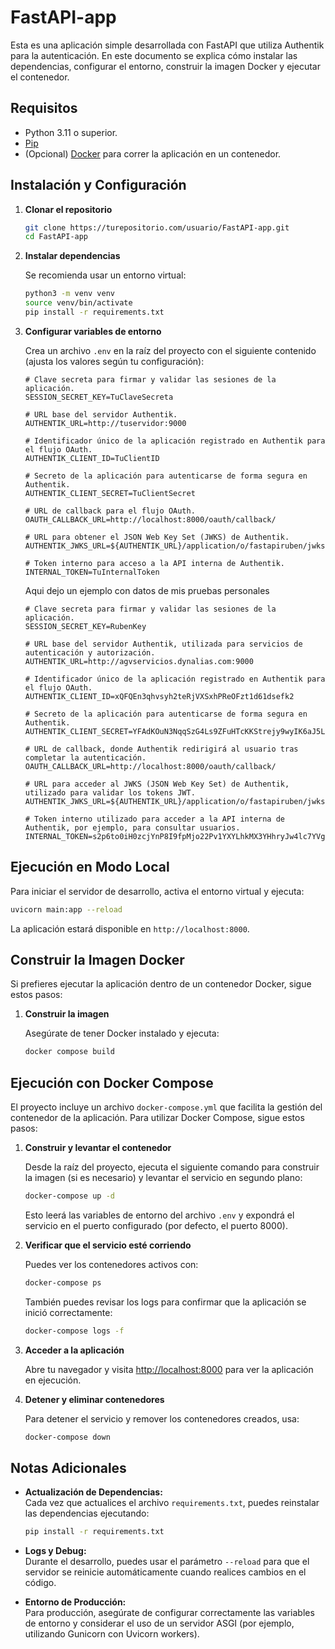 # FastAPI-app

Esta es una aplicación simple desarrollada con FastAPI que utiliza Authentik para la autenticación. En este documento se explica cómo instalar las dependencias, configurar el entorno, construir la imagen Docker y ejecutar el contenedor.

## Requisitos

- Python 3.11 o superior.
- [Pip](https://pip.pypa.io/en/stable/)
- (Opcional) [Docker](https://www.docker.com/) para correr la aplicación en un contenedor.

## Instalación y Configuración

1. **Clonar el repositorio**

   ```bash
   git clone https://turepositorio.com/usuario/FastAPI-app.git
   cd FastAPI-app
   ```

2. **Instalar dependencias**

   Se recomienda usar un entorno virtual:

   ```bash
   python3 -m venv venv
   source venv/bin/activate
   pip install -r requirements.txt
   ```

3. **Configurar variables de entorno**

   Crea un archivo `.env` en la raíz del proyecto con el siguiente contenido (ajusta los valores según tu configuración):

   ```properties
   # Clave secreta para firmar y validar las sesiones de la aplicación.
   SESSION_SECRET_KEY=TuClaveSecreta

   # URL base del servidor Authentik.
   AUTHENTIK_URL=http://tuservidor:9000

   # Identificador único de la aplicación registrado en Authentik para el flujo OAuth.
   AUTHENTIK_CLIENT_ID=TuClientID

   # Secreto de la aplicación para autenticarse de forma segura en Authentik.
   AUTHENTIK_CLIENT_SECRET=TuClientSecret

   # URL de callback para el flujo OAuth.
   OAUTH_CALLBACK_URL=http://localhost:8000/oauth/callback/

   # URL para obtener el JSON Web Key Set (JWKS) de Authentik.
   AUTHENTIK_JWKS_URL=${AUTHENTIK_URL}/application/o/fastapiruben/jwks/

   # Token interno para acceso a la API interna de Authentik.
   INTERNAL_TOKEN=TuInternalToken

   ```

   Aqui dejo un ejemplo con datos de mis pruebas personales

   ```properties
   # Clave secreta para firmar y validar las sesiones de la aplicación.
   SESSION_SECRET_KEY=RubenKey
  
   # URL base del servidor Authentik, utilizada para servicios de autenticación y autorización.
   AUTHENTIK_URL=http://agvservicios.dynalias.com:9000

   # Identificador único de la aplicación registrado en Authentik para el flujo OAuth.
   AUTHENTIK_CLIENT_ID=xQFQEn3qhvsyh2teRjVXSxhPReOFzt1d61dsefk2

   # Secreto de la aplicación para autenticarse de forma segura en Authentik.
   AUTHENTIK_CLIENT_SECRET=YFAdKOuN3NqqSzG4Ls9ZFuHTcKKStrejy9wyIK6aJ5LF8jCgMLg6ausUiBMnkJTnX64wah7wpMQiWFnk8gAXt93ia7APsR8FTnorcmL0tEpaaZk8FMuGLWaIabTb2Pab

   # URL de callback, donde Authentik redirigirá al usuario tras completar la autenticación.
   OAUTH_CALLBACK_URL=http://localhost:8000/oauth/callback/

   # URL para acceder al JWKS (JSON Web Key Set) de Authentik, utilizado para validar los tokens JWT.
   AUTHENTIK_JWKS_URL=${AUTHENTIK_URL}/application/o/fastapiruben/jwks/

   # Token interno utilizado para acceder a la API interna de Authentik, por ejemplo, para consultar usuarios.
   INTERNAL_TOKEN=s2p6to0iH0zcjYnP8I9fpMjo22Pv1YXYLhkMX3YHhryJw4lc7YVg8M8MX7bH

   ```

## Ejecución en Modo Local

Para iniciar el servidor de desarrollo, activa el entorno virtual y ejecuta:

```bash
uvicorn main:app --reload
```

La aplicación estará disponible en `http://localhost:8000`.

## Construir la Imagen Docker

Si prefieres ejecutar la aplicación dentro de un contenedor Docker, sigue estos pasos:

1. **Construir la imagen**

   Asegúrate de tener Docker instalado y ejecuta:

   ```bash
   docker compose build
   ```

## Ejecución con Docker Compose

El proyecto incluye un archivo `docker-compose.yml` que facilita la gestión del contenedor de la aplicación. Para utilizar Docker Compose, sigue estos pasos:

1. **Construir y levantar el contenedor**

   Desde la raíz del proyecto, ejecuta el siguiente comando para construir la imagen (si es necesario) y levantar el servicio en segundo plano:

   ```bash
   docker-compose up -d
   ```

   Esto leerá las variables de entorno del archivo `.env` y expondrá el servicio en el puerto configurado (por defecto, el puerto 8000).

2. **Verificar que el servicio esté corriendo**

   Puedes ver los contenedores activos con:

   ```bash
   docker-compose ps
   ```

   También puedes revisar los logs para confirmar que la aplicación se inició correctamente:

   ```bash
   docker-compose logs -f
   ```

3. **Acceder a la aplicación**

   Abre tu navegador y visita [http://localhost:8000](http://localhost:8000) para ver la aplicación en ejecución.

4. **Detener y eliminar contenedores**

   Para detener el servicio y remover los contenedores creados, usa:

   ```bash
   docker-compose down
   ```

## Notas Adicionales

- **Actualización de Dependencias:**  
  Cada vez que actualices el archivo `requirements.txt`, puedes reinstalar las dependencias ejecutando:

  ```bash
  pip install -r requirements.txt
  ```

- **Logs y Debug:**  
  Durante el desarrollo, puedes usar el parámetro `--reload` para que el servidor se reinicie automáticamente cuando realices cambios en el código.

- **Entorno de Producción:**  
  Para producción, asegúrate de configurar correctamente las variables de entorno y considerar el uso de un servidor ASGI (por ejemplo, utilizando Gunicorn con Uvicorn workers).
